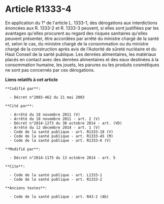# Article R1333-4

En application du 1° de l'article L. 1333-1, des dérogations aux interdictions     énoncées aux R. 1333-2 et R. 1333-3
peuvent, si elles sont justifiées par les avantages qu'elles procurent au regard des risques sanitaires qu'elles peuvent
présenter, être accordées par arrêté du ministre chargé de la santé et, selon le cas, du ministre chargé de la consommation
ou du ministre chargé de la construction après avis de l'Autorité de sûreté nucléaire et du Haut Conseil de la santé
publique. Les denrées alimentaires, les matériaux placés en contact avec des denrées alimentaires et des eaux destinées à la
consommation humaine, les jouets, les parures ou les produits cosmétiques ne sont pas concernés par ces dérogations.

**Liens relatifs à cet article**

	**Codifié par**:

	  - Décret n°2003-462 du 21 mai 2003

	**Cité par**:

	  - Arrêté du 18 novembre 2011 (V)
	  - Arrêté du 18 novembre 2011 - art. 2 (V)
	  - Décret n°2014-1273 du 30 octobre 2014 - art. (VD)
	  - Arrêté du 12 décembre 2014 - art. 1 (V)
	  - Code de la santé publique - art. R1333-18 (V)
	  - Code de la santé publique - art. R1333-45 (M)
	  - Code de la santé publique - art. R1333-6 (V)

	**Modifié par**:

	  - Décret n°2014-1175 du 13 octobre 2014 - art. 5

	**Cite**:

	  - Code de la santé publique - art. L1333-1
	  - Code de la santé publique - art. R1333-2

	**Anciens textes**:

	  - Code de la santé publique - art. R43-2 (Ab)
